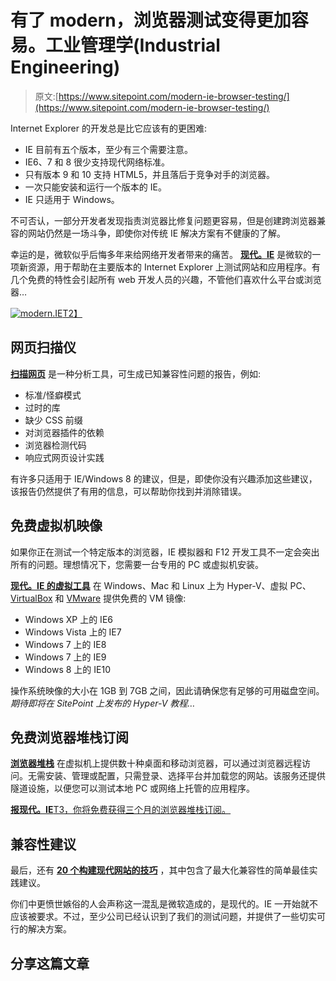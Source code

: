 # 有了 modern，浏览器测试变得更加容易。工业管理学(Industrial Engineering)

> 原文:[https://www.sitepoint.com/modern-ie-browser-testing/](https://www.sitepoint.com/modern-ie-browser-testing/)

Internet Explorer 的开发总是比它应该有的更困难:

*   IE 目前有五个版本，至少有三个需要注意。
*   IE6、7 和 8 很少支持现代网络标准。
*   只有版本 9 和 10 支持 HTML5，并且落后于竞争对手的浏览器。
*   一次只能安装和运行一个版本的 IE。
*   IE 只适用于 Windows。

不可否认，一部分开发者发现指责浏览器比修复问题更容易，但是创建跨浏览器兼容的网站仍然是一场斗争，即使你对传统 IE 解决方案有不健康的了解。

幸运的是，微软似乎后悔多年来给网络开发者带来的痛苦。 [**现代。IE**](http://www.modern.ie/) 是微软的一项新资源，用于帮助在主要版本的 Internet Explorer 上测试网站和应用程序。有几个免费的特性会引起所有 web 开发人员的兴趣，不管他们喜欢什么平台或浏览器…

[![modern.IE](../Images/3083000b19859ceaa27f9c35cf0d787b.png)T2】](http://www.modern.ie/)

## 网页扫描仪

[**扫描网页**](http://www.modern.ie/report) 是一种分析工具，可生成已知兼容性问题的报告，例如:

*   标准/怪癖模式
*   过时的库
*   缺少 CSS 前缀
*   对浏览器插件的依赖
*   浏览器检测代码
*   响应式网页设计实践

有许多只适用于 IE/Windows 8 的建议，但是，即使你没有兴趣添加这些建议，该报告仍然提供了有用的信息，可以帮助你找到并消除错误。

## 免费虚拟机映像

如果你正在测试一个特定版本的浏览器，IE 模拟器和 F12 开发工具不一定会突出所有的问题。理想情况下，您需要一台专用的 PC 或虚拟机安装。

[**现代。IE 的虚拟工具**](http://www.modern.ie/virtualization-tools) 在 Windows、Mac 和 Linux 上为 Hyper-V、虚拟 PC、 [VirtualBox](http://www.virtualbox.org/) 和 [VMware](http://www.vmware.com/) 提供免费的 VM 镜像:

*   Windows XP 上的 IE6
*   Windows Vista 上的 IE7
*   Windows 7 上的 IE8
*   Windows 7 上的 IE9
*   Windows 8 上的 IE10

操作系统映像的大小在 1GB 到 7GB 之间，因此请确保您有足够的可用磁盘空间。*期待即将在 SitePoint 上发布的 Hyper-V 教程…*

## 免费浏览器堆栈订阅

[**浏览器堆栈**](http://www.browserstack.com/) 在虚拟机上提供数十种桌面和移动浏览器，可以通过浏览器远程访问。无需安装、管理或配置，只需登录、选择平台并加载您的网站。该服务还提供隧道设施，以便您可以测试本地 PC 或网络上托管的应用程序。

[**报现代。IE**T3，你将免费获得三个月的浏览器堆栈订阅。](http://www.modern.ie/virtualization-tools)

## 兼容性建议

最后，还有 [**20 个构建现代网站的技巧**](http://www.modern.ie/cross-browser-best-practices) ，其中包含了最大化兼容性的简单最佳实践建议。

你们中更愤世嫉俗的人会声称这一混乱是微软造成的，是现代的。IE 一开始就不应该被要求。不过，至少公司已经认识到了我们的测试问题，并提供了一些切实可行的解决方案。

## 分享这篇文章